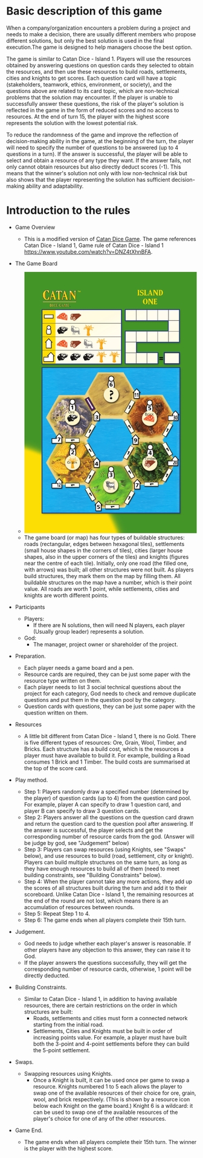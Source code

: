# Basic description of this game

When a company/organization encounters a problem during a project and needs to make a decision, there are usually different members who propose different solutions, but only the best solution is used in the final execution.The game is designed to help managers choose the best option. 

The game is similar to Catan Dice - Island 1. Players will use the resources obtained by answering questions on question cards they selected to obtain the resources, and then use these resources to build roads, settlements, cities and knights to get scores. Each question card will have a topic (stakeholders, teamwork, ethics, environment, or society), and the questions above are related to its card topic, which are non-technical problems that the solution may encounter. If the player is unable to successfully answer these questions, the risk of the player's solution is reflected in the game in the form of reduced scores and no access to resources. At the end of turn 15, the player with the highest score represents the solution with the lowest potential risk.

To reduce the randomness of the game and improve the reflection of decision-making ability in the game, at the beginning of the turn, the player will need to specify the number of questions to be answered (up to 4 questions in a turn). If the answer is successful, the player will be able to select and obtain a resource of any type they want. If the answer fails, not only cannot obtain resources but also directly deduct scores (-1). This means that the winner's solution not only with low non-technical risk but also shows that the player representing the solution has sufficient decision-making ability and adaptability.

# Introduction to the rules

- Game Overview
  - This is a modified version of [Catan Dice Game](https://www.catan.com/dice-game). The game references Catan Dice - Island 1, Game rule of Catan Dice - Island 1
  <https://www.youtube.com/watch?v=DNZ4tXhnBFA>.

- The Game Board
  - ![Island One score sheet](island-one-score-sheet-annotated.png)
  - The game board (or map) has four types of buildable structures: roads (rectangular, edges between hexagonal tiles), settlements (small house shapes in the corners of tiles), cities (larger house shapes, also in the upper corners of the tiles) and knights (figures near the centre of each tile). Initially, only one road (the filled one, with arrows) was built; all other structures were not built. As players build structures, they mark them on the map by filling them.
All buildable structures on the map have a number, which is their point value. All roads are worth 1 point, while settlements, cities and knights are worth different points.

- Participants
  - Players:
    - If there are N solutions, then will need N players, each player (Usually group leader) represents a solution.
  - God:
    - The manager, project owner or shareholder of the project.

- Preparation.
  - Each player needs a game board and a pen.
  - Resource cards are required, they can be just some paper with the resource type written on them.
  - Each player needs to list 3 social technical questions about the project for each category, God needs to check and remove duplicate questions and put them in the question pool by the category.
  - Question cards with questions, they can be just some paper with the question written on them.

- Resources
  - A little bit different from Catan Dice - Island 1, there is no Gold. There is five different types of resources: Ore, Grain, Wool, Timber, and Bricks. Each structure has a build cost, which is the resources a player must have available to build it. For example, building a Road consumes 1 Brick and 1 Timber. The build costs are summarised at the top of the score card. 


- Play method.
  - Step 1: Players randomly draw a specified number (determined by the player) of question cards (up to 4) from the question card pool. For example, player A can specify to draw 1 question card, and player B can specify to draw 3 question cards.
  - Step 2: Players answer all the questions on the question card drawn and return the question card to the question pool after answering. If the answer is successful, the player selects and get the corresponding number of resource cards from the god. (Answer will be judge by god, see "Judgement" below)
  - Step 3: Players can swap resources (using Knights, see "Swaps" below), and use resources to build (road, settlement, city or knight). Players can build multiple structures on the same turn, as long as they have enough resources to build all of them (need to meet building constraints, see "Building Constraints" below).
  - Step 4: When the player cannot take any more actions, they add up the scores of all structures built during the turn and add it to their scoreboard. Unlike Catan Dice - Island 1, the remaining resources at the end of the round are not lost, which means there is an accumulation of resources between rounds.
  - Step 5: Repeat Step 1 to 4.
  - Step 6: The game ends when all players complete their 15th turn.

- Judgement.
  - God needs to judge whether each player's answer is reasonable. If other players have any objection to this answer, they can raise it to God.
  - If the player answers the questions successfully, they will get the corresponding number of resource cards, otherwise, 1 point will be directly deducted.

- Building Constraints.
  - Similar to Catan Dice - Island 1, in addition to having available resources, there are certain restrictions on the order in which structures are built:
    - Roads, settlements and cities must form a connected network starting from the initial road.
    - Settlements, Cities and Knights must be built in order of increasing points value. For example, a player must have built both the 3-point and 4-point settlements before they can build the 5-point settlement.

- Swaps.
  - Swapping resources using Knights.
    - Once a Knight is built, it can be used once per game to swap a resource. Knights numbered 1 to 5 each allows the player to swap one of the available resources of their choice for ore, grain, wool, and brick respectively. (This is shown by a resource icon below each Knight on the game board.) Knight 6 is a wildcard: it can be used to swap one of the available resources of the player's choice for one of any of the other resources.

- Game End.
  - The game ends when all players complete their 15th turn. The winner is the player with the highest score.
